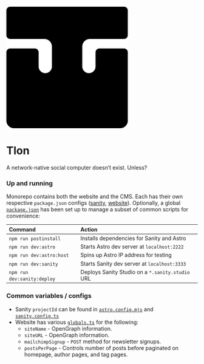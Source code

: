 ![Tlon logo](/website/public/icon.svg)

# Tlon

A network-native social computer doesn’t exist. Unless?

### Up and running

Monorepo contains both the website and the CMS. Each has their own respective `package.json` configs ([sanity](/sanity/package.json), [website](/website/package.json)). Optionally, a global [`package.json`](/package.json) has been set up to manage a subset of common scripts for convenience:

| Command                     | Action                                           |
| :-------------------------- | :----------------------------------------------- |
| `npm run postinstall`       | Installs dependencies for Sanity and Astro       |
| `npm run dev:astro`         | Starts Astro dev server at `localhost:2222`      |
| `npm run dev:astro:host`    | Spins up Astro IP address for testing            |
| `npm run dev:sanity`        | Starts Sanity dev server at `localhost:3333`     |
| `npm run dev:sanity:deploy` | Deploys Sanity Studio on a `*.sanity.studio` URL |

### Common variables / configs

- Sanity `projectId` can be found in [`astro.config.mjs`](/website/astro.config.mjs) and [`sanity.config.ts`](/sanity/sanity.config.ts)
- Website has various [`globals.ts`](/website/src/utils/globals.ts) for the following:
  - `siteName` - OpenGraph information.
  - `siteURL` - OpenGraph information.
  - `mailchimpSignup` - `POST` method for newsletter signups.
  - `postsPerPage` - Controls number of posts before paginated on homepage, author pages, and tag pages.
